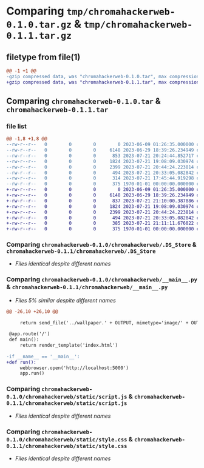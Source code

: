 # Comparing `tmp/chromahackerweb-0.1.0.tar.gz` & `tmp/chromahackerweb-0.1.1.tar.gz`

## filetype from file(1)

```diff
@@ -1 +1 @@
-gzip compressed data, was "chromahackerweb-0.1.0.tar", max compression
+gzip compressed data, was "chromahackerweb-0.1.1.tar", max compression
```

## Comparing `chromahackerweb-0.1.0.tar` & `chromahackerweb-0.1.1.tar`

### file list

```diff
@@ -1,8 +1,8 @@
--rw-r--r--   0        0        0        0 2023-06-09 01:26:35.000000 chromahackerweb-0.1.0/README.md
--rw-r--r--   0        0        0     6148 2023-06-29 18:39:26.234949 chromahackerweb-0.1.0/chromahackerweb/.DS_Store
--rw-r--r--   0        0        0      853 2023-07-21 20:24:44.852717 chromahackerweb-0.1.0/chromahackerweb/__main__.py
--rw-r--r--   0        0        0     1824 2023-07-21 19:08:09.030974 chromahackerweb-0.1.0/chromahackerweb/static/script.js
--rw-r--r--   0        0        0     2399 2023-07-21 20:44:24.223814 chromahackerweb-0.1.0/chromahackerweb/static/style.css
--rw-r--r--   0        0        0      494 2023-07-21 20:33:05.082842 chromahackerweb-0.1.0/chromahackerweb/templates/index.html
--rw-r--r--   0        0        0      314 2023-07-21 17:45:44.919298 chromahackerweb-0.1.0/pyproject.toml
--rw-r--r--   0        0        0      375 1970-01-01 00:00:00.000000 chromahackerweb-0.1.0/PKG-INFO
+-rw-r--r--   0        0        0        0 2023-06-09 01:26:35.000000 chromahackerweb-0.1.1/README.md
+-rw-r--r--   0        0        0     6148 2023-06-29 18:39:26.234949 chromahackerweb-0.1.1/chromahackerweb/.DS_Store
+-rw-r--r--   0        0        0      837 2023-07-21 21:10:00.387886 chromahackerweb-0.1.1/chromahackerweb/__main__.py
+-rw-r--r--   0        0        0     1824 2023-07-21 19:08:09.030974 chromahackerweb-0.1.1/chromahackerweb/static/script.js
+-rw-r--r--   0        0        0     2399 2023-07-21 20:44:24.223814 chromahackerweb-0.1.1/chromahackerweb/static/style.css
+-rw-r--r--   0        0        0      494 2023-07-21 20:33:05.082842 chromahackerweb-0.1.1/chromahackerweb/templates/index.html
+-rw-r--r--   0        0        0      385 2023-07-21 21:11:11.676022 chromahackerweb-0.1.1/pyproject.toml
+-rw-r--r--   0        0        0      375 1970-01-01 00:00:00.000000 chromahackerweb-0.1.1/PKG-INFO
```

### Comparing `chromahackerweb-0.1.0/chromahackerweb/.DS_Store` & `chromahackerweb-0.1.1/chromahackerweb/.DS_Store`

 * *Files identical despite different names*

### Comparing `chromahackerweb-0.1.0/chromahackerweb/__main__.py` & `chromahackerweb-0.1.1/chromahackerweb/__main__.py`

 * *Files 5% similar despite different names*

```diff
@@ -26,10 +26,10 @@
 
     return send_file('../wallpaper.' + OUTPUT, mimetype='image/' + OUTPUT)
 
 @app.route('/')
 def main():
     return render_template('index.html')
 
-if __name__ == '__main__':
+def run():
     webbrowser.open('http://localhost:5000')
     app.run()
```

### Comparing `chromahackerweb-0.1.0/chromahackerweb/static/script.js` & `chromahackerweb-0.1.1/chromahackerweb/static/script.js`

 * *Files identical despite different names*

### Comparing `chromahackerweb-0.1.0/chromahackerweb/static/style.css` & `chromahackerweb-0.1.1/chromahackerweb/static/style.css`

 * *Files identical despite different names*

